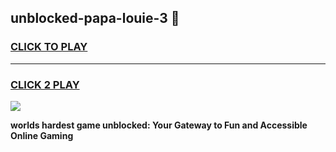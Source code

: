 
## unblocked-papa-louie-3 👋
<h3>
<a href="https://premium.freeplayer.one?title=unblocked-papa-louie-3&ref=14F">CLICK TO PLAY</a></h3>
<hr>

<h3>
<a href="https://premium.freeplayer.one?title=unblocked-papa-louie-3&ref=14F">CLICK 2 PLAY</a>
  
</h3>

<a href="https://premium.freeplayer.one?title=unblocked-papa-louie-3&ref=12F/"><img src="https://clearcache.store/games.png"></a>


**worlds hardest game unblocked: Your Gateway to Fun and Accessible Online Gaming**
